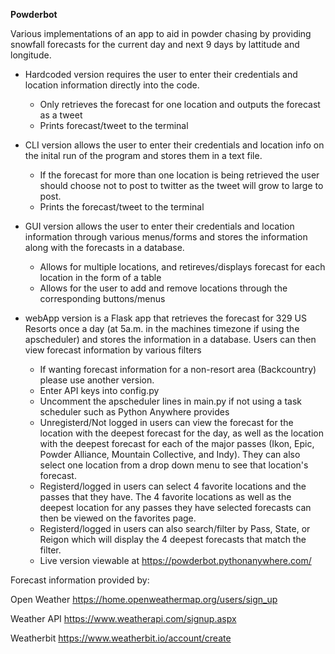 **Powderbot**

Various implementations of an app to aid in powder chasing by providing snowfall forecasts for the current day and next 9 days by lattitude and longitude.

- Hardcoded version requires the user to enter their credentials and location information directly into the code.
  - Only retrieves the forecast for one location and outputs the forecast as a tweet
  - Prints forecast/tweet to the terminal

- CLI version allows the user to enter their credentials and location info on the inital run of the program and stores them in a text file.
  - If the forecast for more than one location is being retrieved the user should choose not to post to twitter as the tweet will grow to large to post.
  - Prints the forecast/tweet to the terminal
  
- GUI version allows the user to enter their credentials and location information through various menus/forms and stores the information along with the forecasts in a database.
  - Allows for multiple locations, and retireves/displays forecast for each location in the form of a table
  - Allows for the user to add and remove locations through the corresponding buttons/menus

- webApp version is a Flask app that retrieves the forecast for 329 US Resorts once a day (at 5a.m. in the machines timezone if using the apscheduler) and stores the information 
  in a database.  Users can then view forecast information by various filters
  - If wanting forecast information for a non-resort area (Backcountry) please use another version.
  - Enter API keys into config.py
  - Uncomment the apscheduler lines in main.py if not using a task scheduler such as Python Anywhere provides 
  - Unregisterd/Not logged in users can view the forecast for the location with the deepest forecast for the day, as well as the location with the deepest forecast for each of the     major passes (Ikon, Epic, Powder Alliance, Mountain Collective, and Indy).  They can also select one location from a drop down menu to see that location's forecast.
  - Registerd/logged in users can select 4 favorite locations and the passes that they have.  The 4 favorite locations as well as the deepest location for any passes they have
    selected forecasts can then be viewed on the favorites page.
  - Registerd/logged in users can also search/filter by Pass, State, or Reigon which will display the 4 deepest forecasts that match the filter.
  - Live version viewable at https://powderbot.pythonanywhere.com/

Forecast information provided by:

  Open Weather  https://home.openweathermap.org/users/sign_up
  
  Weather API   https://www.weatherapi.com/signup.aspx
  
  Weatherbit    https://www.weatherbit.io/account/create
